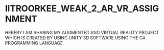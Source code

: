 # IITROORKEE_WEAK_2_AR_VR_ASSIGNMENT

HEREBY I AM SHARING MY AUGMENTED AND VIRTUAL REALITY PROJECT WHICH IS CREATED BY USING UNITY 3D SOFTWARE USING THE C# PROGRAMMING LANGUAGE
